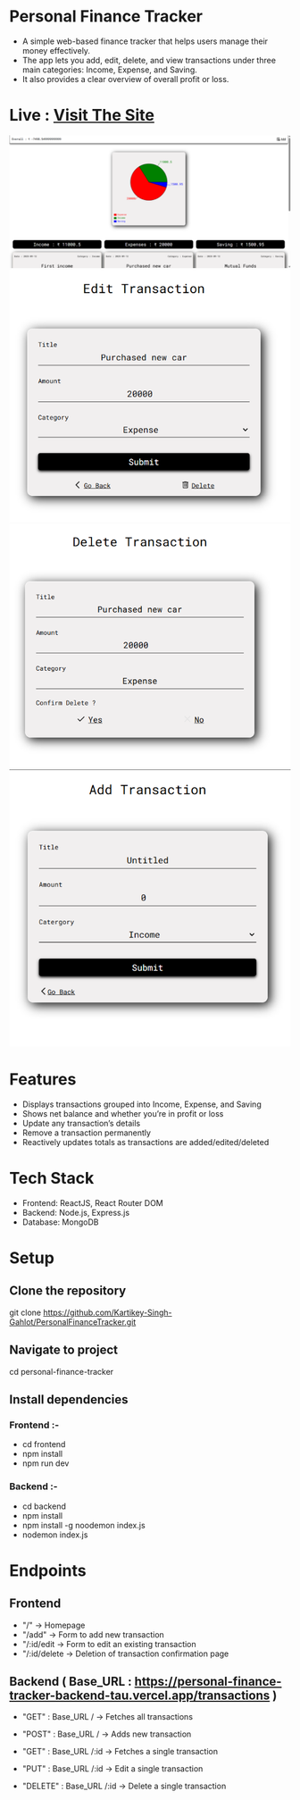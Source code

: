 # Personal Finance Tracker

- A simple web-based finance tracker that helps users manage their money effectively.
- The app lets you add, edit, delete, and view transactions under three main categories: Income, Expense, and Saving.
- It also provides a clear overview of overall profit or loss.


# Live : [Visit The Site ](https://personal-finance-tracker-frontend-eight.vercel.app/)

![](appScreenShot1.png)
![](appScreenShot2.png)
![](appScreenShot3.png)
![](appScreenShot4.png)


# Features

- Displays transactions grouped into Income, Expense, and Saving
- Shows net balance and whether you’re in profit or loss
- Update any transaction’s details
- Remove a transaction permanently
- Reactively updates totals as transactions are added/edited/deleted


# Tech Stack

- Frontend: ReactJS, React Router DOM
- Backend: Node.js, Express.js
- Database: MongoDB


# Setup

  ## Clone the repository
  git clone https://github.com/Kartikey-Singh-Gahlot/PersonalFinanceTracker.git

  ## Navigate to project
  cd personal-finance-tracker

  ## Install dependencies
   ### Frontend :-
   - cd frontend
   - npm install
   - npm run dev

  ### Backend :-
  - cd backend
  - npm install
  - npm install -g noodemon index.js
  - nodemon index.js
    

# Endpoints 

  ## Frontend 
  - "/" -> Homepage
  - "/add" -> Form to add new transaction
  - "/:id/edit -> Form to edit an existing transaction
  - "/:id/delete -> Deletion of transaction confirmation page
    

  ## Backend ( Base_URL : https://personal-finance-tracker-backend-tau.vercel.app/transactions )
    
  - "GET" : Base_URL / -> Fetches all transactions
  - "POST" : Base_URL / -> Adds new transaction

  - "GET" : Base_URL /:id -> Fetches a single transaction
  - "PUT" : Base_URL /:id -> Edit a single transaction
  - "DELETE" : Base_URL /:id -> Delete a single transaction
  

  
